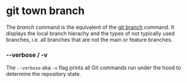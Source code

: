 # git town branch

The _branch_ command is the equivalent of the
[git branch](https://git-scm.com/docs/git-branch) command. It displays the local
branch hierachy and the types of not typically used branches, i.e. all branches
that are not the main or feature branches.

### --verbose / -v

The `--verbose` aka `-v` flag prints all Git commands run under the hood to
determine the repository state.
